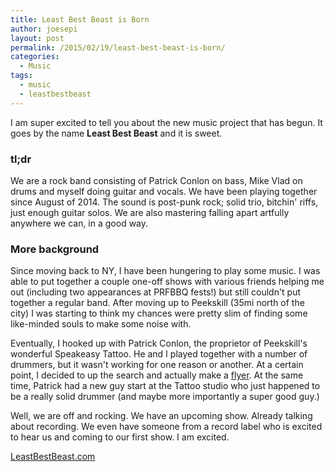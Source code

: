 ```yaml
---
title: Least Best Beast is Born
author: joesepi
layout: post
permalink: /2015/02/19/least-best-beast-is-born/
categories:
  - Music
tags:
  - music
  - leastbestbeast
---
```


I am super excited to tell you about the new music project that has begun. It goes by the name **Least Best Beast** and it is sweet.

### tl;dr

We are a rock band consisting of Patrick Conlon on bass, Mike Vlad on drums and myself doing guitar and vocals. We have been playing together since August of 2014. The sound is post-punk rock; solid trio, bitchin' riffs, just enough guitar solos. We are also mastering falling apart artfully anywhere we can, in a good way.

### More background

Since moving back to NY, I have been hungering to play some music. I was able to put together a couple one-off shows with various friends helping me out (including two appearances at PRFBBQ fests!) but still couldn't put together a regular band. After moving up to Peekskill (35mi north of the city) I was starting to think my chances were pretty slim of finding some like-minded souls to make some noise with.

Eventually, I hooked up with Patrick Conlon, the proprietor of Peekskill's wonderful Speakeasy Tattoo. He and I played together with a number of drummers, but it wasn't working for one reason or another. At a certain point, I decided to up the search and actually make a [flyer](http://leastbestbeast.com/drummer). At the same time, Patrick had a new guy start at the Tattoo studio who just happened to be a really solid drummer (and maybe more importantly a super good guy.)

Well, we are off and rocking. We have an upcoming show. Already talking about recording. We even have someone from a record label who is excited to hear us and coming to our first show. I am excited.

[LeastBestBeast.com](http://leastbestbeast.com)







